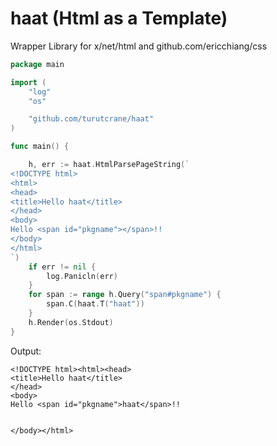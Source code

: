 # haat (Html as a Template)

Wrapper Library for x/net/html and github.com/ericchiang/css

```go
package main

import (
	"log"
	"os"

	"github.com/turutcrane/haat"
)

func main() {

	h, err := haat.HtmlParsePageString(`
<!DOCTYPE html>
<html>
<head>
<title>Hello haat</title>
</head>
<body>
Hello <span id="pkgname"></span>!!
</body>
</html>
`)
	if err != nil {
		log.Panicln(err)
	}
	for span := range h.Query("span#pkgname") {
		span.C(haat.T("haat"))
	}
	h.Render(os.Stdout)
}
```

Output:
```
<!DOCTYPE html><html><head>
<title>Hello haat</title>
</head>
<body>
Hello <span id="pkgname">haat</span>!!


</body></html>
```
